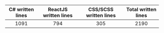 
| C# written lines | ReactJS written lines | CSS/SCSS written lines | Total written lines | 
| :---: | :---: | :---: | :---: | 
| 1091 | 794 | 305 | 2190|